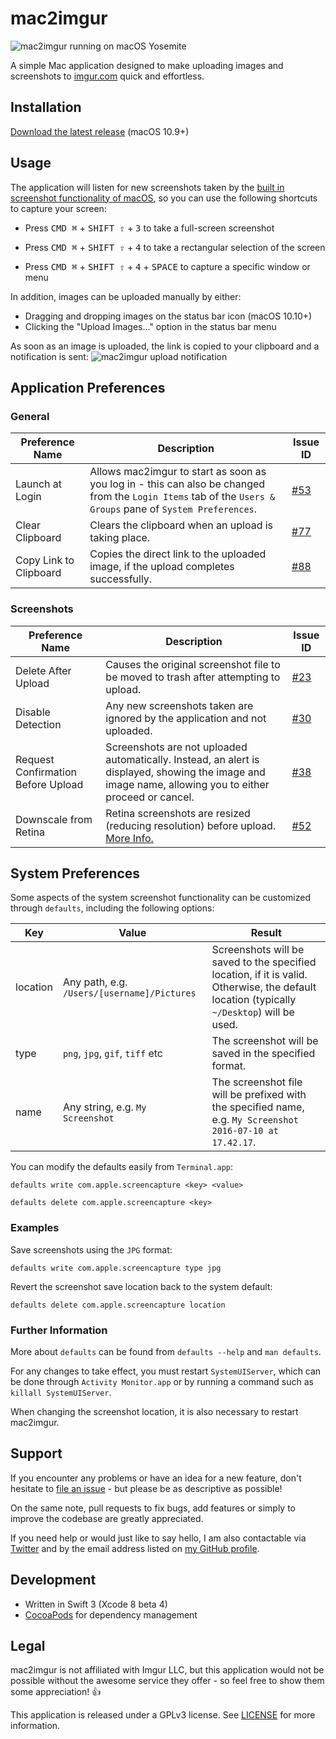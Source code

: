 # mac2imgur

![mac2imgur running on macOS Yosemite](http://i.imgur.com/WrMhzbe.png)

A simple Mac application designed to make uploading images and screenshots to [imgur.com](https://imgur.com) quick and effortless.

## Installation

[Download the latest release](https://mileswd.com/mac2imgur/latest) (macOS 10.9+)

## Usage

The application will listen for new screenshots taken by the [built in screenshot functionality of macOS](http://support.apple.com/kb/ht5775), so you can use the following shortcuts to capture your screen:

- Press <kbd>CMD ⌘</kbd> + <kbd>SHIFT ⇧</kbd> + <kbd>3</kbd> to take a full-screen screenshot

- Press <kbd>CMD ⌘</kbd> + <kbd>SHIFT ⇧</kbd> + <kbd>4</kbd> to take a rectangular selection of the screen

- Press <kbd>CMD ⌘</kbd> + <kbd>SHIFT ⇧</kbd> + <kbd>4</kbd> + <kbd>SPACE</kbd> to capture a specific window or menu

In addition, images can be uploaded manually by either:

- Dragging and dropping images on the status bar icon  (macOS 10.10+)
- Clicking the "Upload Images…" option in the status bar menu

As soon as an image is uploaded, the link is copied to your clipboard and a notification is sent:
![mac2imgur upload notification](https://i.imgur.com/V2PTN1l.png)

## Application Preferences

### General

| Preference Name | Description | Issue ID |
| --------------- | ----------- | -------- |
| Launch at Login | Allows mac2imgur to start as soon as you log in - this can also be changed from the `Login Items` tab of the `Users & Groups` pane of `System Preferences`. | [#53](https://github.com/mileswd/mac2imgur/issues/53) |
| Clear Clipboard | Clears the clipboard when an upload is taking place. | [#77](https://github.com/mileswd/mac2imgur/issues/77) |
| Copy Link to Clipboard | Copies the direct link to the uploaded image, if the upload completes successfully. | [#88](https://github.com/mileswd/mac2imgur/issues/88) |

### Screenshots

| Preference Name | Description | Issue ID |
| --------------- | ----------- | -------- |
| Delete After Upload | Causes the original screenshot file to be moved to trash after attempting to upload. | [#23](https://github.com/mileswd/mac2imgur/issues/23) |
| Disable Detection | Any new screenshots taken are ignored by the application and not uploaded. | [#30](https://github.com/mileswd/mac2imgur/issues/30) |
| Request Confirmation Before Upload | Screenshots are not uploaded automatically. Instead, an alert is displayed, showing the image and image name, allowing you to either proceed or cancel. | [#38](https://github.com/mileswd/mac2imgur/issues/38) |
| Downscale from Retina | Retina screenshots are resized (reducing resolution) before upload. [More Info.](https://cloudup.com/blog/the-retina-screenshot-problem) | [#52](https://github.com/mileswd/mac2imgur/issues/52) |

## System Preferences

Some aspects of the system screenshot functionality can be customized through `defaults`, including the following options:

| Key | Value | Result |
| --- | ----- | ------ |
| location | Any path, e.g. `/Users/[username]/Pictures` | Screenshots will be saved to the specified location, if it is valid. Otherwise, the default location (typically `~/Desktop`) will be used. |
| type | `png`, `jpg`, `gif`, `tiff` etc | The screenshot will be saved in the specified format. |
| name | Any string, e.g. `My Screenshot` | The screenshot file will be prefixed with the specified name, e.g. `My Screenshot 2016-07-10 at 17.42.17`. |

You can modify the defaults easily from `Terminal.app`:

`defaults write com.apple.screencapture <key> <value>`

`defaults delete com.apple.screencapture <key>`

### Examples

Save screenshots using the `JPG` format:

`defaults write com.apple.screencapture type jpg`

Revert the screenshot save location back to the system default:

`defaults delete com.apple.screencapture location`

### Further Information

More about `defaults` can be found from `defaults --help` and `man defaults`.

For any changes to take effect, you must restart `SystemUIServer`, which can be done through `Activity Monitor.app` or by running a command such as `killall SystemUIServer`.

When changing the screenshot location, it is also necessary to restart mac2imgur.

## Support

If you encounter any problems or have an idea for a new feature, don't hesitate to [file an issue](https://github.com/mileswd/mac2imgur/issues) - but please be as descriptive as possible! 

On the same note, pull requests to fix bugs, add features or simply to improve the codebase are greatly appreciated.

If you need help or would just like to say hello, I am also contactable via [Twitter](https://twitter.com/_mileswd) and by the email address listed on [my GitHub profile](https://github.com/mileswd).

## Development

- Written in Swift 3 (Xcode 8 beta 4)
- [CocoaPods](https://cocoapods.org) for dependency management

## Legal

mac2imgur is not affiliated with Imgur LLC, but this application would not be possible without the awesome service they offer - so feel free to show them some appreciation! :+1:

This application is released under a GPLv3 license. See [LICENSE](https://github.com/mileswd/mac2imgur/blob/master/LICENSE) for more information.

